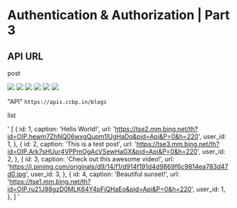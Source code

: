 # Authentication & Authorization | Part 3

## API URL

post

<img src="https://www.contentstadium.com/wp-content/uploads/2023/03/product-launch-linkedin-example.png" />
      <img src="https://tse1.mm.bing.net/th?id=OIP.E3rQza-2hXG4tA-LRX0J8wHaDt&pid=Api&P=0&h=220" />
      <img src="https://restorapos.com/blog/uploads/Creative-Facebook-Posts-for-Restaurants.jpg" />
      <img src="https://s3-alpha.figma.com/hub/file/3486236914/e8cc08cd-6414-4e1d-987f-7ff110901e5e-cover.png" />
      <img src="https://www.contentstadium.com/wp-content/uploads/2022/10/linkedin-event-social-media-post-example.jpg" />
      <img src="https://cdn.dribbble.com/users/13541847/screenshots/19918101/fashion_social_media_banner_4x.jpg" />



"API" 
`https://apis.ccbp.in/blogs`



list 

' [
  {
    id: 1,
    caption: 'Hello World!',
    url: 'https://tse2.mm.bing.net/th?id=OIP.hewm7ZhNQ06wxgQupm1lUgHaDq&pid=Api&P=0&h=220',
    user_id: 1,
  },
  {
    id: 2,
    caption: 'This is a test post',
    url: 'https://tse3.mm.bing.net/th?id=OIP.Ark7sHUur4VPPmOgAcVSewHaGX&pid=Api&P=0&h=220',
    user_id: 2,
  },
  {
    id: 3,
    caption: 'Check out this awesome video!',
    url: 'https://i.pinimg.com/originals/d9/14/f1/d914f191d4d9869f6c9814ea783d47d0.jpg',
    user_id: 3,
  },
  {
    id: 4,
    caption: 'Beautiful sunset!',
    url: 'https://tse1.mm.bing.net/th?id=OIP.ru21J98gzD0MLK64Y4pFiQHaEo&pid=Api&P=0&h=220',
    user_id: 1,
  },
]
'